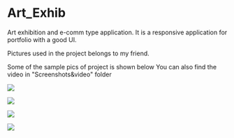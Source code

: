 # Art_Exhib

Art exhibition and e-comm type application.
It is a responsive application for portfolio with a good UI.

Pictures used in the project belongs to my friend.

Some of the sample pics of project is shown below
You can also find the video in "Screenshots&video" folder

![](Screenshots&videos/Screenshot_20210118-203153.jpg)

![](Screenshots&videos/Screenshot_20210118-203201.jpg)

![](Screenshots&videos/Screenshot_20210118-203212.jpg)

![](Screenshots&videos/Screenshot_20210118-203228.jpg)


